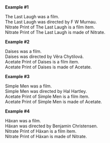 **Example #1**   

The Last Laugh was a film.   
The Last Laugh was directed by F W Murnau.   
Nitrate Print of The Last Laugh is a film item.   
Nitrate Print of The Last Laugh is made of Nitrate.   

**Example #2**   

Daises was a film.   
Daises was directed by Věra Chytilová.   
Acetate Print of Daises is a film item.   
Acetate Print of Daises is made of Acetate.   

**Example #3**   

Simple Men was a film.   
Simple Men was directed by Hal Hartley.   
Acetate Print of Simple Men is a film item.   
Acetate Print of Simple Men is made of Acetate.   

**Example #4**   
   
Häxan was a film.   
Häxan was directed by Benjamin Christensen.   
Nitrate Print of Häxan is a film item.   
Nitrate Print of Häxan is made of Nitrate.   
